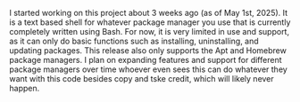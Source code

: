 I started working on this project about 3 weeks ago (as of May 1st, 2025). It is a text based shell for whatever package manager you use that is currently completely written using Bash.
For now, it is very limited in use and support, as it can only do basic functions such as installing, uninstalling, and updating packages. 
This release also only supports the Apt and Homebrew package managers. I plan on expanding features and support for different package managers over time whoever even sees this can do
whatever they want with this code besides copy and tske credit, which will likely never happen.
